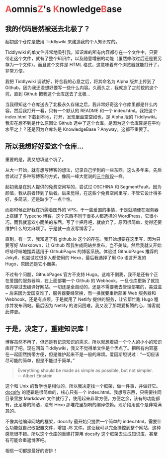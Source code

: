 # <span style="color: #EF5350">A</span>omnis<span style="color: #EF5350">Z</span>'s <span style="color: #EF5350">K</span>nowledge<span style="color: #EF5350">B</span>ase

[CreateTime]: # (2020.08.06)
[ModifyTime]: # (2020.08.06)

## 我的代码居然被送去北极了？

起初这个仓库是使用 Tiddlywiki 来建造我的个人知识库的。

Tiddlywiki 的单文件非常地吸引我。知识库的所有内容都存在一个文件中，只要带走这个文件，就有了整个知识库，以及随意增删的功能（虽然修改过后还是要另存为一个文件）。而且这个文件是 HTML 格式，这意味着有个浏览器就能打开了，非常方便。

我把 Tiddlywiki 调试好，符合我的心意之后，将其命名为 Alpha 版并上传到了 Github，因为我还没想好要写一些什么内容。久而久之，我就忘了之前挖的这个坑，直到 Github 把我这个仓库送去了北极...

当我得知这个仓库送去了北极永久存储之后，我非常好奇这个仓库里都是什么内容。然后我打开一看，只有一个默认的 README 和一个 index.html。我把这个 index.html 下载到本地，打开，发现里面空空如也，是 Alpha 版的 Tiddlywiki。我实在想不到是什么原因让 Github 选中了这个仓库。是因为这个仓库算是在平均水平之上？还是因为仓库名是 KnowledgeBase？Anyway，这都不重要了。

## 所以我想好好爱这个仓库...

重要的是，我又想填这个坑了。

从大一开始，就有想写博客的想法，记录自己学到的一些东西。这么多年来，先后尝试过了多种写博客的方式，像阮一峰大佬说的[三个阶段](http://www.ruanyifeng.com/blog/2012/08/blogging_with_jekyll.html)一样。

起初我是在别人提供的免费空间写的，尝试过 OSCHINA 和 SegmentFault。因为颜值，我从前者转到了后者。后来觉得，在这些个免费空间里写，不管它设计得多好，多简洁，还是缺少了一点个性。

而那时候正好我在折腾着国外的 VPS，干一些爱国的事情，于是就顺便在服务器上搭建了 Typecho 博客。这个东西不同于很多人都选择的 WordPress，它很小巧，而我就喜欢小而美的东西。写了个把月吧，就放弃了。原因很简单，觉得还要维护什么的太麻烦了。于是就一直没写博客了。

直到，有一天，我知道了有 github.io 这个的存在。我开始想要在这里写，因为只要写好 Markdown，让 Github 帮我生成网站并发布，岂不美哉。然后我就又开始哼哧哼哧地摆弄适用于 GithubPages 的博客系统。体验过 GithubPages 推荐的 Jekyll，也尝试过很多人都使用的 Hexo，最后我选择了用 Go 语言开发的 Hugo，原因还是它小而美。

不过有个问题，GithubPages 官方不支持 Hugo。这难不倒我，我不是还有个正在爱国的服务器嘛，在上面部署一个 Github 的 Webhook，一旦仓库更新了就拉取内容过去编译好网站。一切还是全自动的，还是不需要我去管理部署的，美滋滋~ 后来因为爱国变难了，服务器要经常换，而一换就要重新部署 Web 服务器和 Webhook，还是有点烦。于是就用了 Netlify 提供的服务，让它帮忙跑 Hugo 程序并发布网站。最后因为 Netlify 的访问困难，我又没了那颗爱折腾的心，博客就此停更。

## 于是，决定了，重建知识库！

博客虽然不再了，但还是有记录知识的需求，所以就想着搞一个个人的小小的知识库好了吧。现在回首 Tiddlywiki，我又不觉得单文件是个优点了。把所有内容塞在一起固然携带方便，但是维护起来不是一般的麻烦。爱因斯坦说过：“一切应该尽可能的简单，但是不能过于简单。”

> Everything should be made as simple as possible, but not simpler. <br>
> -- Albert Einstein

这个和 Unix 的哲学也是相似的，所以我决定找一个框架，做一件事，并做好它。[docsify](https://docsify.js.org/#/zh-cn/) 的逻辑是很简单的，核心只有一个 index.html。我想写东西，只需要往同目录里放 Markdown 文件就行了，使用起来非常方便。方便之余，该有的功能都有，还足够的简洁，没有 Hexo 那堆花里胡哨的编译依赖。现阶段用这个是非常满意的。

不像其他编译网站的框架，docsify 最开始只提供一个简单的 index.html，需要什么功能就自己改配置文件，增加 JS 文件。这让我可以完全操控到整个网站，这种感觉很不错。所以这个仓库的重建打算用 docsify 这个框架去生成知识库，甚至有可能会重返博客吧。

相信一切都是最好的安排！

